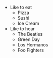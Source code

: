 * Like to eat
    * Pizza
    * Sushi
    * Ice Cream
* Like to hear
    * The Beatles
    * Green Day
    * Los Hermanos
    * Foo Fighters
    
